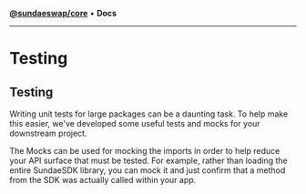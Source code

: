 [**@sundaeswap/core**](../README.md) • **Docs**

***

# Testing

## Testing
Writing unit tests for large packages can be a daunting
task. To help make this easier, we've developed some useful tests and mocks for your downstream project.

The Mocks can be used for mocking the imports in order to help reduce your API surface that must be tested.
For example, rather than loading the entire SundaeSDK library, you can mock it and just confirm that a method
from the SDK was actually called within your app.
